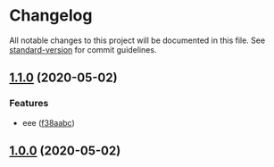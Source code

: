 # Changelog

All notable changes to this project will be documented in this file. See [standard-version](https://github.com/conventional-changelog/standard-version) for commit guidelines.

## [1.1.0](https://github.com/FaureWu/test/compare/v1.0.0...v1.1.0) (2020-05-02)


### Features

* eee ([f38aabc](https://github.com/FaureWu/test/commit/f38aabcd1d109de5e16b8ffd9a2869a798d9e18e))

## [1.0.0](https://github.com/FaureWu/test/compare/v1.1.0...v1.0.0) (2020-05-02)
